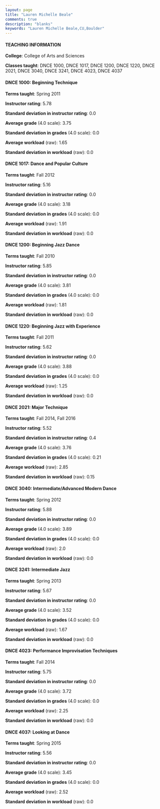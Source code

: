 ```yaml
---
layout: page
title: "Lauren Michelle Beale" 
comments: true
description: "blanks"
keywords: "Lauren Michelle Beale,CU,Boulder"
---
```

<head>
<script src="https://ajax.googleapis.com/ajax/libs/jquery/2.1.3/jquery.min.js"></script>
<script src="https://dl.dropboxusercontent.com/s/pc42nxpaw1ea4o9/highcharts.js?dl=0"></script>
<!-- <script src="../assets/js/highcharts.js"></script> -->
<style type="text/css">@font-face {
	font-family: "Bebas Neue";
	src: url(https://www.filehosting.org/file/details/544349/BebasNeue Regular.otf) format("opentype");
	}
	h1.Bebas { 
		font-family: "Bebas Neue", Verdana, Tahoma;
	}
</style>
</head>
	   
#### TEACHING INFORMATION

**College**: College of Arts and Sciences

**Classes taught**: DNCE 1000, DNCE 1017, DNCE 1200, DNCE 1220, DNCE 2021, DNCE 3040, DNCE 3241, DNCE 4023, DNCE 4037

#### DNCE 1000: Beginning Technique

**Terms taught**: Spring 2011

**Instructor rating**: 5.78

**Standard deviation in instructor rating**: 0.0

**Average grade** (4.0 scale): 3.75

**Standard deviation in grades** (4.0 scale): 0.0

**Average workload** (raw): 1.65

**Standard deviation in workload** (raw): 0.0

#### DNCE 1017: Dance and Popular Culture

**Terms taught**: Fall 2012

**Instructor rating**: 5.16

**Standard deviation in instructor rating**: 0.0

**Average grade** (4.0 scale): 3.18

**Standard deviation in grades** (4.0 scale): 0.0

**Average workload** (raw): 1.91

**Standard deviation in workload** (raw): 0.0

#### DNCE 1200: Beginning Jazz Dance

**Terms taught**: Fall 2010

**Instructor rating**: 5.85

**Standard deviation in instructor rating**: 0.0

**Average grade** (4.0 scale): 3.81

**Standard deviation in grades** (4.0 scale): 0.0

**Average workload** (raw): 1.81

**Standard deviation in workload** (raw): 0.0

#### DNCE 1220: Beginning Jazz with Experience

**Terms taught**: Fall 2011

**Instructor rating**: 5.62

**Standard deviation in instructor rating**: 0.0

**Average grade** (4.0 scale): 3.88

**Standard deviation in grades** (4.0 scale): 0.0

**Average workload** (raw): 1.25

**Standard deviation in workload** (raw): 0.0

#### DNCE 2021: Major Technique

**Terms taught**: Fall 2014, Fall 2016

**Instructor rating**: 5.52

**Standard deviation in instructor rating**: 0.4

**Average grade** (4.0 scale): 3.76

**Standard deviation in grades** (4.0 scale): 0.21

**Average workload** (raw): 2.85

**Standard deviation in workload** (raw): 0.15

#### DNCE 3040: Intermediate/Advanced Modern Dance

**Terms taught**: Spring 2012

**Instructor rating**: 5.88

**Standard deviation in instructor rating**: 0.0

**Average grade** (4.0 scale): 3.89

**Standard deviation in grades** (4.0 scale): 0.0

**Average workload** (raw): 2.0

**Standard deviation in workload** (raw): 0.0

#### DNCE 3241: Intermediate Jazz

**Terms taught**: Spring 2013

**Instructor rating**: 5.67

**Standard deviation in instructor rating**: 0.0

**Average grade** (4.0 scale): 3.52

**Standard deviation in grades** (4.0 scale): 0.0

**Average workload** (raw): 1.67

**Standard deviation in workload** (raw): 0.0

#### DNCE 4023: Performance Improvisation Techniques

**Terms taught**: Fall 2014

**Instructor rating**: 5.75

**Standard deviation in instructor rating**: 0.0

**Average grade** (4.0 scale): 3.72

**Standard deviation in grades** (4.0 scale): 0.0

**Average workload** (raw): 2.25

**Standard deviation in workload** (raw): 0.0

#### DNCE 4037: Looking at Dance

**Terms taught**: Spring 2015

**Instructor rating**: 5.56

**Standard deviation in instructor rating**: 0.0

**Average grade** (4.0 scale): 3.45

**Standard deviation in grades** (4.0 scale): 0.0

**Average workload** (raw): 2.52

**Standard deviation in workload** (raw): 0.0

